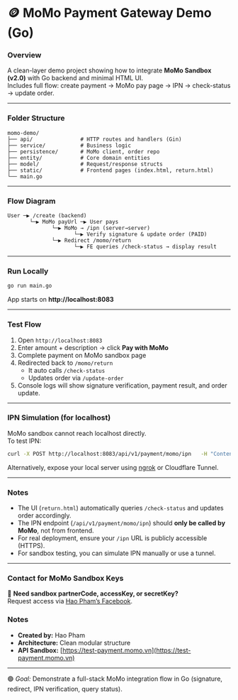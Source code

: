 # 🪙 MoMo Payment Gateway Demo (Go)

### Overview
A clean-layer demo project showing how to integrate **MoMo Sandbox (v2.0)** with Go backend and minimal HTML UI.  
Includes full flow: create payment → MoMo pay page → IPN → check-status → update order.

---

### Folder Structure
```
momo-demo/
├── api/               # HTTP routes and handlers (Gin)
├── service/           # Business logic
├── persistence/       # MoMo client, order repo
├── entity/            # Core domain entities
├── model/             # Request/response structs
├── static/            # Frontend pages (index.html, return.html)
└── main.go
```

---

### Flow Diagram
```
User ─▶ /create (backend)
       └─▶ MoMo payUrl ─▶ User pays
              └─▶ MoMo → /ipn (server→server)
                     └─▶ Verify signature & update order (PAID)
              └─▶ Redirect /momo/return
                     └─▶ FE queries /check-status → display result
```

---

### Run Locally
```bash
go run main.go
```
App starts on **http://localhost:8083**

---

### Test Flow
1. Open `http://localhost:8083`  
2. Enter amount + description → click **Pay with MoMo**  
3. Complete payment on MoMo sandbox page  
4. Redirected back to `/momo/return`  
   - It auto calls `/check-status`
   - Updates order via `/update-order`
5. Console logs will show signature verification, payment result, and order update.

---

### IPN Simulation (for localhost)
MoMo sandbox cannot reach localhost directly.  
To test IPN:
```bash
curl -X POST http://localhost:8083/api/v1/payment/momo/ipn   -H "Content-Type: application/json"   -d '{ ... valid IPN payload with correct signature ... }'
```
Alternatively, expose your local server using [ngrok](https://ngrok.com) or Cloudflare Tunnel.

---

### Notes
- The UI (`return.html`) automatically queries `/check-status` and updates order accordingly.  
- The IPN endpoint (`/api/v1/payment/momo/ipn`) should **only be called by MoMo**, not from frontend.  
- For real deployment, ensure your `/ipn` URL is publicly accessible (HTTPS).  
- For sandbox testing, you can simulate IPN manually or use a tunnel.

---

### Contact for MoMo Sandbox Keys
💬 **Need sandbox partnerCode, accessKey, or secretKey?**  
Request access via [Hao Pham’s Facebook](https://www.facebook.com/hao.pham.981088/).

### Notes
- **Created by:** Hao Pham
- **Architecture:** Clean modular structure
- **API Sandbox:** [https://test-payment.momo.vn](https://test-payment.momo.vn)

---

🟢 *Goal:* Demonstrate a full-stack MoMo integration flow in Go (signature, redirect, IPN verification, query status).
